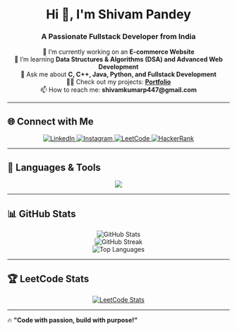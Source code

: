<h1 align="center">Hi 👋, I'm Shivam Pandey</h1>
<h3 align="center">A Passionate Fullstack Developer from India</h3>

<p align="center">
  🔭 I’m currently working on an <strong>E-commerce Website</strong> <br>
  🌱 I’m learning <strong>Data Structures & Algorithms (DSA) and Advanced Web Development</strong> <br>
  💬 Ask me about <strong>C, C++, Java, Python, and Fullstack Development</strong> <br>
  👨‍💻 Check out my projects: <a href="https://shivamstorm.netlify.app/" target="_blank"><strong>Portfolio</strong></a> <br>
  📫 How to reach me: <strong>shivamkumarp447@gmail.com</strong>
</p>

---

## 🌐 Connect with Me  
<p align="center">
  <a href="https://www.linkedin.com/in/pandey--shivam/" target="_blank">
    <img src="https://img.shields.io/badge/LinkedIn-0A66C2?style=for-the-badge&logo=linkedin&logoColor=white" alt="LinkedIn">
  </a>
  <a href="https://www.instagram.com/shivam_storm7/" target="_blank">
    <img src="https://img.shields.io/badge/Instagram-E4405F?style=for-the-badge&logo=instagram&logoColor=white" alt="Instagram">
  </a>
  <a href="https://leetcode.com/shivam_2233/" target="_blank">
    <img src="https://img.shields.io/badge/LeetCode-FFA116?style=for-the-badge&logo=leetcode&logoColor=white" alt="LeetCode">
  </a>
  <a href="https://www.hackerrank.com/profile/shivamkumarp447" target="_blank">
    <img src="https://img.shields.io/badge/HackerRank-2EC866?style=for-the-badge&logo=hackerrank&logoColor=white" alt="HackerRank">
  </a>
</p>

---

## 🚀 Languages & Tools  
<p align="center">
  <img src="https://skillicons.dev/icons?i=c,cpp,java,python,html,css,js,php,nodejs,mysql,react,git&theme=light" />
</p>

---

## 📊 GitHub Stats  
<p align="center">
  <img src="https://github-readme-stats.vercel.app/api?username=storm309&show_icons=true&theme=tokyonight&hide_border=true" alt="GitHub Stats">
  <br>
  <img src="https://github-readme-streak-stats.herokuapp.com/?user=storm309&theme=tokyonight&hide_border=true" alt="GitHub Streak">
  <br>
  <img src="https://github-readme-stats.vercel.app/api/top-langs/?username=storm309&layout=compact&theme=tokyonight&hide_border=true" alt="Top Languages">
</p>

---

## 🏆 LeetCode Stats  
<p align="center">
  <a href="https://leetcode.com/shivam_2233/">
    <img src="https://leetcard.jacoblin.cool/shivam_2233" alt="LeetCode Stats">
  </a>
</p>

---

🔥 **"Code with passion, build with purpose!"**  
